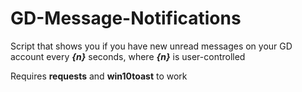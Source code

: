# GD-Message-Notifications

Script that shows you if you have new unread messages on your GD account every ***{n}*** seconds, where ***{n}*** is user-controlled

Requires **requests** and **win10toast** to work
